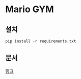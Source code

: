 # Mario GYM

## 설치
```
pip install -r requirements.txt
```

## 문서
[링크](https://docs.google.com/document/d/1T1mhF3qW0l1YK8frAZC0MiZD7PE42u_escomZevTzQw/edit?usp=sharing)
